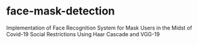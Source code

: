 # face-mask-detection

Implementation of Face Recognition System for Mask Users in the Midst of Covid-19 Social Restrictions Using Haar Cascade and VGG-19

